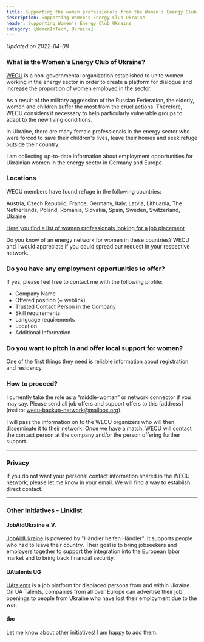 ```yaml
---
title: Supporting the women professionals from the Women's Energy Club Ukraine
description: Supporting Women's Energy Club Ukraine
header: Supporting Women's Energy Club Ukraine
category: [WomenInTech, Ukraine]
---
```


_Updated on 2022-04-08_

### What is the Women's Energy Club of Ukraine?

[WECU](http://www.wecu.com.ua/en/) is a non-governmental organization established to unite women working in the energy sector in order to create a platform for dialogue and increase the proportion of women employed in the sector.

As a result of the military aggression of the Russian Federation, the elderly, women and children suffer the most from the cruel actions. Therefore, WECU considers it necessary to help particularly vulnerable groups to adapt to the new living conditions.

In Ukraine, there are many female professionals in the energy sector who were forced to save their children's lives, leave their homes and seek refuge outside their country.

I am collecting up-to-date information about employment opportunities for Ukrainian women in the energy sector in Germany and Europe.

### Locations

WECU members have found refuge in the following countries:

Austria, Czech Republic, France, Germany, Italy, Latvia, Lithuania, The Netherlands, Poland, Romania, Slovakia, Spain, Sweden, Switzerland, Ukraine

[Here you find a list of women professionals looking for a job placement](https://docs.google.com/spreadsheets/d/1sIX-FphUY94Wd7rJeY0DXj1J1yqyFgld0V1xg6jHqz4/edit?usp=sharing)

Do you know of an energy network for women in these countries? WECU and I would appreciate if you could spread our request in your respective network.

### Do you have any employment opportunities to offer?

If yes, please feel free to contact me with the following profile:

- Company Name
- Offered position (+ weblink)
- Trusted Contact Person in the Company
- Skill requirements
- Language requirements
- Location
- Additional Information

### Do you want to pitch in and offer local support for women?

One of the first things they need is reliable information about registration and residency.

### How to proceed?

I currently take the role as a “middle-woman” or network connector if you may say. Please send all job offers and support offers to this [address](mailto:
wecu-backup-network@mailbox.org).

I will pass the information on to the WECU organizers who will then disseminate it to their network. Once we have a match, WECU will contact the contact person at the company and/or the person offering further support.

---

### Privacy

If you do not want your personal contact information shared in the WECU network, please let me know in your email. We will find a way to establish direct contact.

---

### Other Initiatives - Linklist

#### JobAidUkraine e.V.

[JobAidUkraine](https://www.jobaidukraine.com/uk) is powered by "Händler helfen Händler". It supports people who had to leave their country. Their goal is to bring jobseekers and employers together to support the integration into the European labor market and to bring back financial security.

#### UAtalents UG

[UAtalents](https://www.uatalents.com/about) is a job platform for displaced persons from and within Ukraine. On UA Talents, companies from all over Europe can advertise their job openings to people from Ukraine who have lost their employment due to the war.

#### tbc

Let me know about other initiatives! I am happy to add them.
